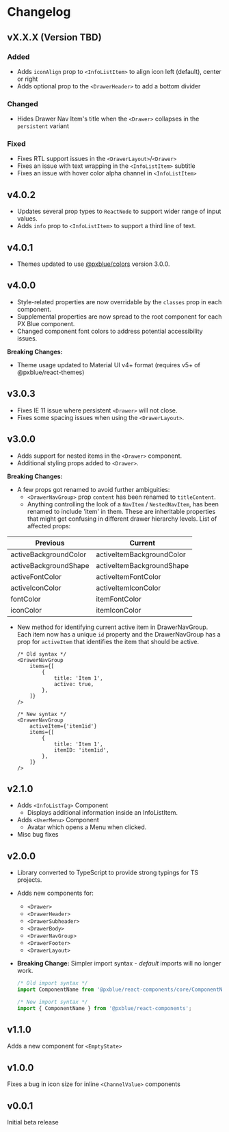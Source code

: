 # Changelog

## vX.X.X (Version TBD)

### Added

-   Adds `iconAlign` prop to `<InfoListItem>` to align icon left (default), center or right
-   Adds optional prop to the `<DrawerHeader>` to add a bottom divider

### Changed

-   Hides Drawer Nav Item's title when the `<Drawer>` collapses in the `persistent` variant

### Fixed

-   Fixes RTL support issues in the `<DrawerLayout>`/`<Drawer>`
-   Fixes an issue with text wrapping in the `<InfoListItem>` subtitle
-   Fixes an issue with hover color alpha channel in `<InfoListItem>`

## v4.0.2

-   Updates several prop types to `ReactNode` to support wider range of input values.
-   Adds `info` prop to `<InfoListItem>` to support a third line of text.

## v4.0.1

-   Themes updated to use [@pxblue/colors](https://www.npmjs.com/package/@pxblue/colors) version 3.0.0.

## v4.0.0

-   Style-related properties are now overridable by the `classes` prop in each component.
-   Supplemental properties are now spread to the root component for each PX Blue component.
-   Changed component font colors to address potential accessibility issues.

**Breaking Changes:**

-   Theme usage updated to Material UI v4+ format (requires v5+ of @pxblue/react-themes)

## v3.0.3

-   Fixes IE 11 issue where persistent `<Drawer>` will not close.
-   Fixes some spacing issues when using the `<DrawerLayout>`.

## v3.0.0

-   Adds support for nested items in the `<Drawer>` component.
-   Additional styling props added to `<Drawer>`.

**Breaking Changes:**

-   A few props got renamed to avoid further ambiguities:
    -   `<DrawerNavGroup>` prop `content` has been renamed to `titleContent`.
    -   Anything controlling the look of a `NavItem` / `NestedNavItem`, has been renamed to include 'item' in them. These are inheritable properties that might get confusing in different drawer hierarchy levels. List of affected props:

| Previous              | Current                   |
| --------------------- | ------------------------- |
| activeBackgroundColor | activeItemBackgroundColor |
| activeBackgroundShape | activeItemBackgroundShape |
| activeFontColor       | activeItemFontColor       |
| activeIconColor       | activeItemIconColor       |
| fontColor             | itemFontColor             |
| iconColor             | itemIconColor             |

-   New method for identifying current active item in DrawerNavGroup. Each item now has a unique `id` property and the DrawerNavGroup has a prop for `activeItem` that identifies the item that should be active.

    ```tsx
    /* Old syntax */
    <DrawerNavGroup
        items={[
            {
                title: 'Item 1',
                active: true,
            },
        ]}
    />

    /* New syntax */
    <DrawerNavGroup
      	activeItem={'item1id'}
        items={[
            {
                title: 'Item 1',
              	itemID: 'item1id',
            },
        ]}
    />
    ```

## v2.1.0

-   Adds `<InfoListTag>` Component
    -   Displays additional information inside an InfoListItem.
-   Adds `<UserMenu>` Component
    -   Avatar which opens a Menu when clicked.
-   Misc bug fixes

## v2.0.0

-   Library converted to TypeScript to provide strong typings for TS projects.
-   Adds new components for:
    -   `<Drawer>`
    -   `<DrawerHeader>`
    -   `<DrawerSubheader>`
    -   `<DrawerBody>`
    -   `<DrawerNavGroup>`
    -   `<DrawerFooter>`
    -   `<DrawerLayout>`
-   **Breaking Change:** Simpler import syntax - _default_ imports will no longer work.

    ```typescript
    /* Old import syntax */
    import ComponentName from '@pxblue/react-components/core/ComponentName';

    /* New import syntax */
    import { ComponentName } from '@pxblue/react-components';
    ```

## v1.1.0

Adds a new component for `<EmptyState>`

## v1.0.0

Fixes a bug in icon size for inline `<ChannelValue>` components

## v0.0.1

Initial beta release
